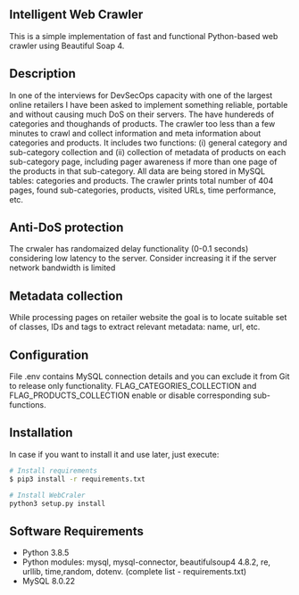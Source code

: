 ## Intelligent Web Crawler
This is a simple implementation of fast and functional Python-based web crawler using Beautiful Soap 4. 

## Description
In one of the interviews for DevSecOps capacity with one of the largest online retailers I have been asked to implement something reliable, portable and without causing much DoS on their servers. The have hundereds of categories and thoughands of products. The crawler too less than a few minutes to crawl and collect information and meta information about categories and products. It includes two functions: (i) general category and sub-category collection and (ii) collection of metadata of products on each sub-category page, including pager awareness if more than one page of the products in that sub-category. All data are being stored in MySQL tables: categories and products.  The crawler prints total number of 404 pages, found sub-categories, products, visited URLs, time performance, etc.

## Anti-DoS protection
The crwaler has randomaized delay functionality (0-0.1 seconds) considering low latency to the server. Consider increasing it if the server network bandwidth is limited

## Metadata collection
While processing pages on retailer website the goal is to locate suitable set of classes, IDs and tags to extract relevant metadata: name, url, etc.

## Configuration
File .env contains MySQL connection details and you can exclude it from Git to release only functionality. FLAG_CATEGORIES_COLLECTION and FLAG_PRODUCTS_COLLECTION enable or disable corresponding sub-functions. 

## Installation
In case if you want to install it and use later, just execute:

```bash
# Install requirements
$ pip3 install -r requirements.txt

# Install WebCraler
python3 setup.py install
```

## Software Requirements
- Python 3.8.5 
- Python modules: mysql, mysql-connector, beautifulsoup4 4.8.2, re, urllib, time,random, dotenv. (complete list - requirements.txt)
- MySQL 8.0.22
